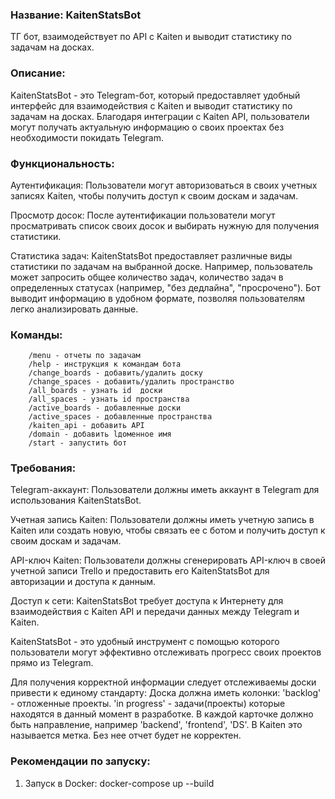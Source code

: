 ### Название: KaitenStatsBot  
ТГ бот, взаимодействует по API с Kaiten и выводит статистику по задачам на досках.

### Описание:

KaitenStatsBot - это Telegram-бот, который предоставляет удобный интерфейс для взаимодействия с Kaiten и выводит статистику по задачам на досках. Благодаря интеграции с Kaiten API, пользователи могут получать актуальную информацию о своих проектах без необходимости покидать Telegram.


### Функциональность:

Аутентификация: Пользователи могут авторизоваться в своих учетных записях Kaiten, чтобы получить доступ к своим доскам и задачам.

Просмотр досок: После аутентификации пользователи могут просматривать список своих досок и выбирать нужную для получения статистики.

Статистика задач: KaitenStatsBot предоставляет различные виды статистики по задачам на выбранной доске. Например, пользователь может запросить общее количество задач, количество задач в определенных статусах (например, "без дедлайна", "просрочено"). Бот выводит информацию в удобном формате, позволяя пользователям легко анализировать данные.

### Команды:

        /menu - отчеты по задачам
        /help - инструкция к командам бота
        /change_boards - добавить/удалить доску
        /change_spaces - добавить/удалить пространство
        /all_boards - узнать id  доски
        /all_spaces - узнать id пространства
        /active_boards - добавленные доски
        /active_spaces - добавленные пространства
        /kaiten_api - добавить API
        /domain - добавить lдоменное имя
        /start - запустить бот

### Требования:

Telegram-аккаунт: Пользователи должны иметь аккаунт в Telegram для использования KaitenStatsBot.

Учетная запись Kaiten: Пользователи должны иметь учетную запись в Kaiten или создать новую, чтобы связать ее с ботом и получить доступ к своим доскам и задачам.

API-ключ Kaiten: Пользователи должны сгенерировать API-ключ в своей учетной записи Trello и предоставить его KaitenStatsBot для авторизации и доступа к данным.

Доступ к сети: KaitenStatsBot требует доступа к Интернету для взаимодействия с Kaiten API и передачи данных между Telegram и Kaiten.

KaitenStatsBot - это удобный инструмент c помощью которого пользователи могут эффективно отслеживать прогресс своих проектов прямо из Telegram.

Для получения корректной информации следует отслеживаемы доски привести к единому стандарту: 
    Доска должна иметь колонки: 'backlog' - отложенные проекты.
                                'in progress' - задачи(проекты) которые находятся в данный момент в разработке.
    В каждой карточке должно быть направление, например 'backend', 'frontend', 'DS'. В Kaiten это называется метка. Без нее отчет будет не корректен.

### Рекомендации по запуску:

1. Запуск в Docker: docker-compose up --build

